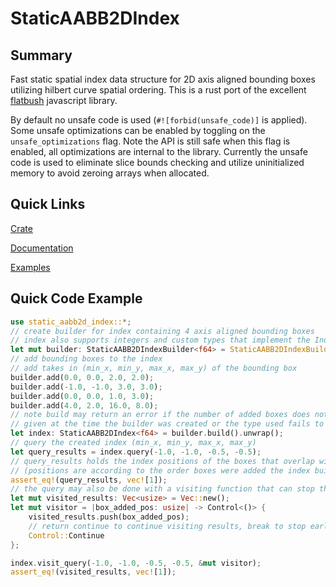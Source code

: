 # StaticAABB2DIndex

## Summary

Fast static spatial index data structure for 2D axis aligned bounding boxes utilizing hilbert curve
spatial ordering. This is a rust port of the excellent
[flatbush](https://github.com/mourner/flatbush) javascript library.

By default no unsafe code is used (`#![forbid(unsafe_code)]` is applied). Some unsafe optimizations
can be enabled by toggling on the `unsafe_optimizations` flag. Note the API is still safe when this
flag is enabled, all optimizations are internal to the library. Currently the unsafe code is used
to eliminate slice bounds checking and utilize uninitialized memory to avoid zeroing arrays when
allocated.

## Quick Links

[Crate](https://crates.io/crates/static_aabb2d_index)

[Documentation](https://docs.rs/static_aabb2d_index/latest/static_aabb2d_index/)

[Examples](/examples)

## Quick Code Example

```rust
use static_aabb2d_index::*;
// create builder for index containing 4 axis aligned bounding boxes
// index also supports integers and custom types that implement the IndexableNum trait
let mut builder: StaticAABB2DIndexBuilder<f64> = StaticAABB2DIndexBuilder::new(4);
// add bounding boxes to the index
// add takes in (min_x, min_y, max_x, max_y) of the bounding box
builder.add(0.0, 0.0, 2.0, 2.0);
builder.add(-1.0, -1.0, 3.0, 3.0);
builder.add(0.0, 0.0, 1.0, 3.0);
builder.add(4.0, 2.0, 16.0, 8.0);
// note build may return an error if the number of added boxes does not equal the static size
// given at the time the builder was created or the type used fails to cast to/from a u16
let index: StaticAABB2DIndex<f64> = builder.build().unwrap();
// query the created index (min_x, min_y, max_x, max_y)
let query_results = index.query(-1.0, -1.0, -0.5, -0.5);
// query_results holds the index positions of the boxes that overlap with the box given
// (positions are according to the order boxes were added the index builder)
assert_eq!(query_results, vec![1]);
// the query may also be done with a visiting function that can stop the query early
let mut visited_results: Vec<usize> = Vec::new();
let mut visitor = |box_added_pos: usize| -> Control<()> {
    visited_results.push(box_added_pos);
    // return continue to continue visiting results, break to stop early
    Control::Continue
};

index.visit_query(-1.0, -1.0, -0.5, -0.5, &mut visitor);
assert_eq!(visited_results, vec![1]);
```
